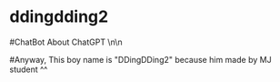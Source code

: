# ddingdding2

#ChatBot About ChatGPT \n\n


#Anyway, This boy name is "DDingDDing2" because him made by MJ student ^^

